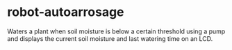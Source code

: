 # robot-autoarrosage
 
Waters a plant when soil moisture is below a certain threshold using a pump and displays the current soil moisture and last watering time on an LCD.
